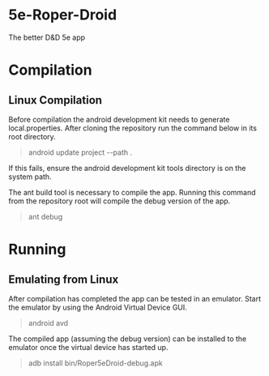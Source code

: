 # 5e-Roper-Droid
The better D&amp;D 5e app

# Compilation

## Linux Compilation
Before compilation the android development kit needs to generate local.properties. After cloning the repository run the command below in its root directory.

> android update project --path .

If this fails, ensure the android development kit tools directory is on the system path.

The ant build tool is necessary to compile the app. Running this command from the repository root will compile the debug version of the app.

> ant debug

# Running

## Emulating from Linux
After compilation has completed the app can be tested in an emulator. Start the emulator by using the Android Virtual Device GUI.

> android avd

The compiled app (assuming the debug version) can be installed to the emulator once the virtual device has started up.

> adb install bin/Roper5eDroid-debug.apk
